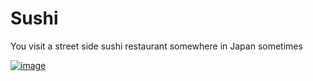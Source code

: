 # Sushi

You visit a street side sushi restaurant somewhere in Japan sometimes

[![image](screeshot.png)](https://sushi.rhayes.art/)